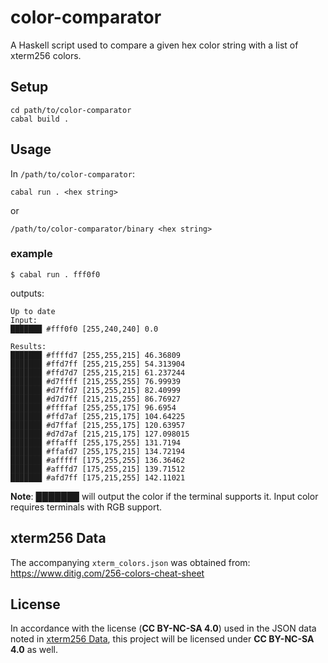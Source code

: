 # color-comparator

A Haskell script used to compare a given hex color string with a list of xterm256 colors.

## Setup
```
cd path/to/color-comparator
cabal build .
```

## Usage
In `/path/to/color-comparator`:
```
cabal run . <hex string>
```
or
```
/path/to/color-comparator/binary <hex string>
```

### example
```
$ cabal run . fff0f0
```
outputs:
```
Up to date
Input: 
███████ #fff0f0 [255,240,240] 0.0

Results: 
███████ #ffffd7 [255,255,215] 46.36809
███████ #ffd7ff [255,215,255] 54.313904
███████ #ffd7d7 [255,215,215] 61.237244
███████ #d7ffff [215,255,255] 76.99939
███████ #d7ffd7 [215,255,215] 82.40999
███████ #d7d7ff [215,215,255] 86.76927
███████ #ffffaf [255,255,175] 96.6954
███████ #ffd7af [255,215,175] 104.64225
███████ #d7ffaf [215,255,175] 120.63957
███████ #d7d7af [215,215,175] 127.098015
███████ #ffafff [255,175,255] 131.7194
███████ #ffafd7 [255,175,215] 134.72194
███████ #afffff [175,255,255] 136.36462
███████ #afffd7 [175,255,215] 139.71512
███████ #afd7ff [175,215,255] 142.11021
```
**Note**: ███████ will output the color if the terminal supports it. Input color requires terminals with RGB support.

## xterm256 Data
The accompanying `xterm_colors.json` was obtained from: https://www.ditig.com/256-colors-cheat-sheet

## License
In accordance with the license (**CC BY-NC-SA 4.0**) used in the JSON data noted in [xterm256 Data](#xterm256-Data), this project will be licensed under **CC BY-NC-SA 4.0** as well.  
